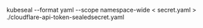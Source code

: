 
kubeseal --format yaml --scope namespace-wide < secret.yaml > ./cloudflare-api-token-sealedsecret.yaml



